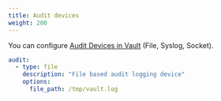 ```yaml
---
title: Audit devices
weight: 200
---
```


You can configure [Audit Devices in Vault](https://www.vaultproject.io/docs/audit/) (File, Syslog, Socket).

```yaml
audit:
  - type: file
    description: "File based audit logging device"
    options:
      file_path: /tmp/vault.log
```
